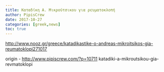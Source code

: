 ```yaml
---
title: Καταδίκη Α. Μικρούτσικου για ρευματοκλοπή
author: PipisCrew
date: 2017-10-27
categories: [greek,news]
toc: true
---
```


http://www.nooz.gr/greece/katadikastike-o-andreas-mikroitsikos-gia-reumatoklopi271017

origin - http://www.pipiscrew.com/?p=10711 katadiki-a-mikroutsikou-gia-revmatoklopi